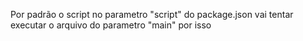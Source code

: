 Por padrão o script no parametro "script" do package.json vai tentar executar o arquivo do parametro "main" por isso